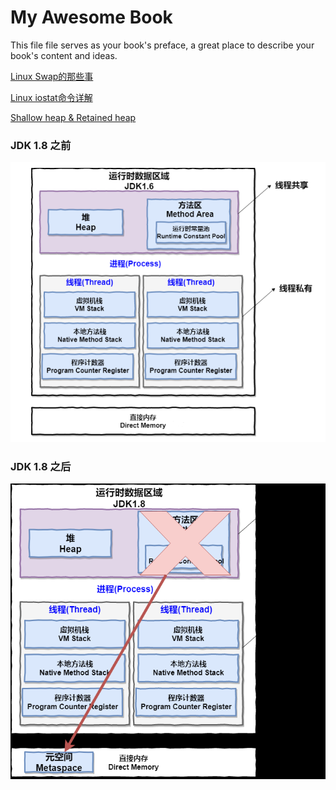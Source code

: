 # My Awesome Book

This file file serves as your book's preface, a great place to describe your book's content and ideas.

[Linux Swap的那些事](#)

[Linux iostat命令详解](https://www.jellythink.com/archives/438)

[Shallow heap & Retained heap](https://bjyzxxds.iteye.com/blog/1532937)

### **JDK 1.8 之前**

![](/assets/~_KCPWOVO@Z%3X9PIZ{SMS1.png)

### **JDK 1.8 之后**

![](/assets/7OU{9Z72]ETHJCX3{%29L%P{T.png)

